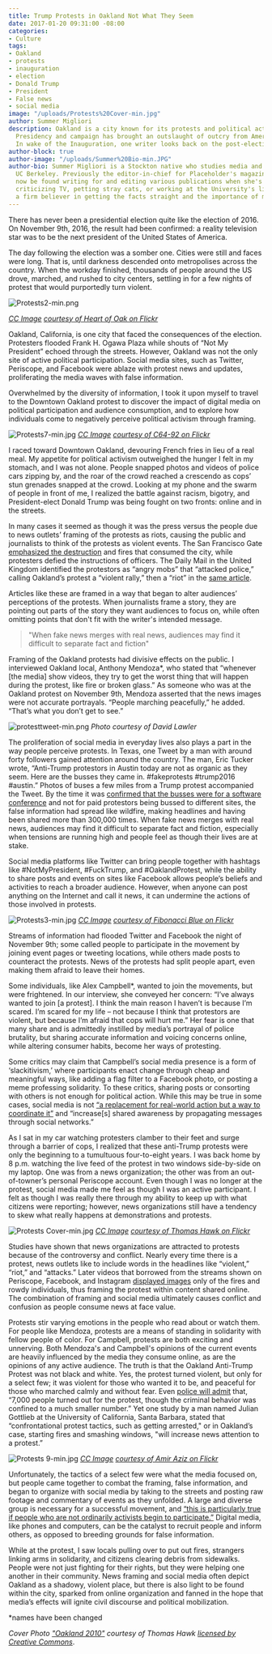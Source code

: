 ```yaml
---
title: Trump Protests in Oakland Not What They Seem
date: 2017-01-20 09:31:00 -08:00
categories:
- Culture
tags:
- Oakland
- protests
- inauguration
- election
- Donald Trump
- President
- False news
- social media
image: "/uploads/Protests%20Cover-min.jpg"
author: Summer Migliori
description: Oakland is a city known for its protests and political activism. Trump’s
  Presidency and campaign has brought an outslaught of outcry from American citizens.
  In wake of the Inauguration, one writer looks back on the post-election protests.
author-block: true
author-image: "/uploads/Summer%20Bio-min.JPG"
author-bio: Summer Migliori is a Stockton native who studies media and English at
  UC Berkeley. Previously the editor-in-chief for Placeholder's magazine, she can
  now be found writing for and editing various publications when she's not tweeting,
  criticizing TV, petting stray cats, or working at the University's library. She's
  a firm believer in getting the facts straight and the importance of memes.
---
```


There has never been a presidential election quite like the election of 2016. On November 9th, 2016, the result had been confirmed: a reality television star was to be the next president of the United States of America.

The day following the election was a somber one. Cities were still and faces were long. That is, until darkness descended onto metropolises across the country. When the workday finished, thousands of people around the US drove, marched, and rushed to city centers, settling in for a few nights of protest that would purportedly turn violent.

![Protests2-min.png](/uploads/Protests2-min.png)  

[*CC Image*](https://creativecommons.org/licenses/by/2.0/legalcode) *[courtesy of Heart of Oak on Flickr](https://www.flickr.com/photos/gypsyrock/6295706273/in/photolist-aAk98T-ge4GK8-arkDT7-aqrGbq-aoaczA-arNWPR-arm5jC-5YYDta-aFZebF-axVwLC-atCPtk-jJytBD-jJWbuM-arRSR7-ge5oAP-afskj5-atCQJM-5SD9CQ-ge4ExS-aC8U6h-aCbwch-eQe9KA-aqrHZW-arhPfM-aqso8N-q4E4o7-72aM3V-5Z3QYf-q4N7G2-aqrrX5-q4DyrY-5YYCnF-aspn2S-aq4YWA-arS1H1-ao6MNZ-awpwKv-aUJwRR-aFZ9fX-aE6gg6-aC8WdA-aC8No9-aBP4WM-aCc5d5-aC6e9D-aC8Vef-arRbww-aFZ4gn-atFmCS-atzjKf/)*

Oakland, California, is one city that faced the consequences of the election. Protesters flooded Frank H. Ogawa Plaza while shouts of “Not My President” echoed through the streets. However, Oakland was not the only site of active political participation. Social media sites, such as Twitter, Periscope, and Facebook were ablaze with protest news and updates, proliferating the media waves with false information.

Overwhelmed by the diversity of information, I took it upon myself to travel to the Downtown Oakland protest to discover the impact of digital media on political participation and audience consumption, and to explore how individuals come to negatively perceive political activism through framing.

![Protests7-min.jpg](/uploads/Protests7-min.jpg)
*[CC Image](https://creativecommons.org/licenses/by/2.0/)* *[courtesy of C64-92 on Flickr](https://www.flickr.com/photos/84938919@N08/8031280221/in/photolist-deGpND-o8v6b7-bPeKGk-8SvSp6-5Y2AkG-na25k6-Nedxv-dwCict-qCTvYf-dD7fkM-abaSCY-mzF8Zf-boLx2D-4vdkxx-NefBt-6tnHWb-cSccyY-7CfSDh-aEmbKs-mmqwXh-jwvecJ-6tivTF-jwwRms-jwvAZS-7Xj2kt-bUXcRq-jzoHG4-dFog1h-jzngP6-6gqPJ-9hWi2A-mfoVRe-qtNyZu-6tiz8T-mupXdA-dD6Ya6-mzDQHT-dDcmTG-dDcmDQ-54fJRy-72rcJw-6tizcv-dDcmmj-6tnHMC-6tizgM-3dYUAo-myX7Rh-dDcmZo-qyVxvJ-NeeyD/)*

I raced toward Downtown Oakland, devouring French fries in lieu of a real meal. My appetite for political activism outweighed the hunger I felt in my stomach, and I was not alone. People snapped photos and videos of police cars zipping by, and the roar of the crowd reached a crescendo as cops’ stun grenades snapped at the crowd. Looking at my phone and the swarm of people in front of me, I realized the battle against racism, bigotry, and President-elect Donald Trump was being fought on two fronts: online and in the streets.

In many cases it seemed as though it was the press versus the people due to news outlets’ framing of the protests as riots, causing the public and journalists to think of the protests as violent events. The San Francisco Gate [emphasized the destruction](http://www.sfgate.com/bayarea/article/Anti-Trump-protests-in-Oakland-turn-violent-10605621.php) and fires that consumed the city, while protesters defied the instructions of officers. The Daily Mail in the United Kingdom identified the protestors as “angry mobs” that “attacked police,” calling Oakland’s protest a “violent rally,” then a “riot” in the [same article](http://www.dailymail.co.uk/news/article-3922098/The-backlash-begins-Disgruntled-anti-Trump-protesters-refuse-accept-election-result-gather-New-York-cities-country.html).

Articles like these are framed in a way that began to alter audiences’ perceptions of the protests. When journalists frame a story, they are pointing out parts of the story they want audiences to focus on, while often omitting points that don't fit with the writer's intended message.

> "When fake news merges with real news, audiences may find it difficult to separate fact and fiction"

Framing of the Oakland protests had divisive effects on the public. I interviewed Oakland local, Anthony Mendoza\*, who stated that “whenever \[the media\] show videos, they try to get the worst thing that will happen during the protest, like fire or broken glass.” As someone who was at the Oakland protest on November 9th, Mendoza asserted that the news images were not accurate portrayals. “People marching peacefully,” he added. “That’s what you don’t get to see.”

![protesttweet-min.png](/uploads/protesttweet-min.png)
*Photo courtesy of David Lawler*

The proliferation of social media in everyday lives also plays a part in the way people perceive protests. In Texas, one Tweet by a man with around forty followers gained attention around the country. The man, Eric Tucker wrote, “Anti-Trump protestors in Austin today are not as organic as they seem. Here are the busses they came in. #fakeprotests #trump2016 #austin.” Photos of buses a few miles from a Trump protest accompanied the Tweet. By the time it was [confirmed that the busses were for a software conference](https://www.nytimes.com/2016/11/20/business/media/how-fake-news-spreads.html?_r=2) and not for paid protestors being bussed to different sites, the false information had spread like wildfire, making headlines and having been shared more than 300,000 times.  When fake news merges with real news, audiences may find it difficult to separate fact and fiction, especially when tensions are running high and people feel as though their lives are at stake.

Social media platforms like Twitter can bring people together with hashtags like #NotMyPresident, #FuckTrump, and #OaklandProtest, while the ability to share posts and events on sites like Facebook allows people’s beliefs and activities to reach a broader audience. However, when anyone can post anything on the Internet and call it news, it can undermine the actions of those involved in protests.

![Protests3-min.jpg](/uploads/Protests3-min.jpg)
*[CC Image](https://creativecommons.org/licenses/by/2.0/legalcode)* *[courtesy of Fibonacci Blue on Flickr](https://www.flickr.com/photos/fibonacciblue/29099724245/in/album-72157672695015345/)*

Streams of information had flooded Twitter and Facebook the night of November 9th; some called people to participate in the movement by joining event pages or tweeting locations, while others made posts to counteract the protests. News of the protests had split people apart, even making them afraid to leave their homes.

Some individuals, like Alex Campbell\*, wanted to join the movements, but were frightened. In our interview, she conveyed her concern: “I’ve always wanted to join \[a protest\]. I think the main reason I haven’t is because I’m scared. I’m scared for my life – not because I think that protestors are violent, but because I’m afraid that cops will hurt me.”  Her fear is one that many share and is admittedly instilled by media’s portrayal of police brutality, but sharing accurate information and voicing concerns online, while altering consumer habits, become her ways of protesting.

Some critics may claim that Campbell’s social media presence is a form of  ‘slackitivism,’ where participants enact change through cheap and meaningful ways, like adding a flag filter to a Facebook photo, or posting a meme professing solidarity. To these critics, sharing posts or consorting with others is not enough for political action. While this may be true in some cases, social media is not [“a replacement for real-world action but a way to coordinate it”](https://www.foreignaffairs.com/articles/2010-12-20/political-power-social-media)  and “increase\[s\] shared awareness by propagating messages through social networks.”

As I sat in my car watching protesters clamber to their feet and surge through a barrier of cops, I realized that these anti-Trump protests were only the beginning to a tumultuous four-to-eight years. I was back home by 8 p.m. watching the live feed of the protest in two windows side-by-side on my laptop. One was from a news organization; the other was from an out-of-towner’s personal Periscope account. Even though I was no longer at the protest, social media made me feel as though I was an active participant. I felt as though I was really there through my ability to keep up with what citizens were reporting; however, news organizations still have a tendency to skew what really happens at demonstrations and protests.

![Protests Cover-min.jpg](/uploads/Protests%20Cover-min.jpg)
*[CC Image](https://creativecommons.org/licenses/by-nc/2.0/legalcode)* *[courtesy of Thomas Hawk on Flickr](https://www.flickr.com/photos/thomashawk/14301558461/in/photolist-nMMe5a-7HxmFG-r6MbBY-oFoUqr-p6WjAy-oXHgkm-tCQxUo-s7459G-pkrRox-s92xsM-pNfsv8-sokxMD-p6Wj39-qZ4oxf-rgNmNF-pdP9Uw-oWoi4n-pyVx3h-pkAyq8-aBkKYF-pWEMQm-qg1Rh2-si6S5e-pLAN4h-qCMgNV-FSrMrz-oihvij-qbaoV8-pA2e7T-qRmEcb-pfnLzC-pAY94g-q5P6gV-pza8wX-q9z4su-qQFPYE-pAW7Ub-pMzSQn-qMt5r5-qM2dEL-pBjzJ3-pjKkvW-sj4Nq9-oWNtwk-pTVBr6-nPEXsp-oRmFmQ-qWmWUA-oXHUyM-qPn6uW)*

Studies have shown that news organizations are attracted to protests because of the controversy and conflict. Nearly every time there is a protest, news outlets like to include words in the headlines like “violent,” “riot,” and “attacks.” Later videos that borrowed from the streams shown on Periscope, Facebook, and Instagram [displayed images](http://www.cnn.com/videos/us/2016/11/10/oakland-trump-protests-officers-injured-watson-bpr.cnn/video/playlists/protests-at-trump-rallies/) only of the fires and rowdy individuals, thus framing the protest within content shared online. The combination of framing and social media ultimately causes conflict and confusion as people consume news at face value.

Protests stir varying emotions in the people who read about or watch them. For people like Mendoza, protests are a means of standing in solidarity with fellow people of color. For Campbell, protests are both exciting and unnerving. Both Mendoza's and Campbell's opinions of the current events are heavily influenced by the media they consume online, as are the opinions of any active audience. The truth is that the Oakland Anti-Trump Protest was not black and white. Yes, the protest turned violent, but only for a select few; it was violent for those who wanted it to be, and peaceful for those who marched calmly and without fear. Even [police will admit](http://www.sfgate.com/bayarea/article/Anti-Trump-protests-in-Oakland-turn-violent-10605621.php) that, “7,000 people turned out for the protest, though the criminal behavior was confined to a much smaller number.” Yet one study by a man named Julian Gottlieb at the University of California, Santa Barbara, stated that “confrontational protest tactics, such as getting arrested," or in Oakland’s case, starting fires and smashing windows, "will increase news attention to a protest.”

![Protests 9-min.jpg](/uploads/Protests%209-min.jpg)
*[CC Image](https://creativecommons.org/licenses/by-nd/2.0/legalcode)* *[courtesy of Amir Aziz on Flickr](https://www.flickr.com/photos/azblk/15689305947/in/photolist-pUpN3X-8h8S3d-rrZAyb-ncPK1P-8RhEDu-Qf8Nch-BSh81b-PzFdpk-zL8dvs-QPfBwc-q2TvKd-8h8TYN-8h4Nb4-5BXAUx-ge5oAP-dVStTC-CLMFmP-uGHBuV-8h5kWv-HBVNFd-Bny6sx-5C2UZb-peQJuA-qbDJYa-5BWNUk-8RgBnC-5C1YUf-aDrrKG-q9xzuE-pUh5GC-CDGpER-qbLEzC-aGWz6X-azi56d-Fu54mm-5C28iE-FGAPZt-FPrXb3-5QSzak-5C26Zj-4LAFkk-QPfz8z-qbQ6bZ-8h8J87-aEuDHN-5BWPdR-azp3ep-aBWACd-BsmtDK-5BWPQi/)*

Unfortunately, the tactics of a select few were what the media focused on, but people came together to combat the framing, false information, and began to organize with social media by taking to the streets and posting raw footage and commentary of events as they unfolded. A large and diverse group is necessary for a successful movement, and [“this is particularly true if people who are not ordinarily activists begin to participate.”](https://www.washingtonpost.com/news/monkey-cage/wp/2016/11/21/people-are-in-the-streets-protesting-donald-trump-but-when-does-protest-actually-work/?utm_term=.025fd7979985) Digital media, like phones and computers, can be the catalyst to recruit people and inform others, as opposed to breeding grounds for false information.

While at the protest, I saw locals pulling over to put out fires, strangers linking arms in solidarity, and citizens clearing debris from sidewalks. People were not just fighting for their rights, but they were helping one another in their community. News framing and social media often depict Oakland as a shadowy, violent place, but there is also light to be found within the city, sparked from online organization and fanned in the hope that media’s effects will ignite civil discourse and political mobilization.

\*names have been changed

*Cover Photo* *["Oakland 2010"](https://www.flickr.com/photos/thomashawk/14301558461/in/photolist-nMMe5a-7HxmFG-r6MbBY-oFoUqr-p6WjAy-oXHgkm-tCQxUo-s7459G-pkrRox-s92xsM-pNfsv8-sokxMD-p6Wj39-qZ4oxf-rgNmNF-pdP9Uw-oWoi4n-pyVx3h-pkAyq8-aBkKYF-pWEMQm-qg1Rh2-si6S5e-pLAN4h-qCMgNV-FSrMrz-oihvij-qbaoV8-pA2e7T-qRmEcb-pfnLzC-pAY94g-q5P6gV-pza8wX-q9z4su-qQFPYE-pAW7Ub-pMzSQn-qMt5r5-qM2dEL-pBjzJ3-pjKkvW-sj4Nq9-oWNtwk-pTVBr6-nPEXsp-oRmFmQ-qWmWUA-oXHUyM-qPn6uW)* *courtesy of Thomas Hawk* *[licensed by Creative Commons](https://creativecommons.org/licenses/by-nc/2.0/legalcode)*.